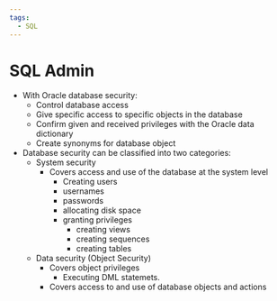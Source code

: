 ```yaml
---
tags:
  - SQL
---
```

# SQL Admin
- With Oracle database security:
	- Control database access
	- Give specific access to specific objects in the database
	- Confirm given and received privileges with the Oracle data dictionary
	- Create synonyms for database object
- Database security can be classified into two categories:
	- System security
		- Covers access and use of the database at the system level
			- Creating users
			- usernames
			- passwords
			- allocating disk space
			- granting privileges
				- creating views
				- creating sequences
				- creating tables
	- Data security (Object Security)
		- Covers object privileges
			- Executing DML statemets.
		- Covers access to and use of database objects and actions
		



